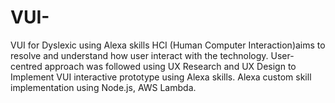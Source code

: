 # VUI-
VUI for Dyslexic using Alexa skills
HCI (Human Computer Interaction)aims to resolve and understand how user interact with the technology. User-centred approach was followed using UX Research and UX Design to Implement VUI interactive prototype using Alexa skills.
Alexa custom skill implementation using Node.js, AWS Lambda.
